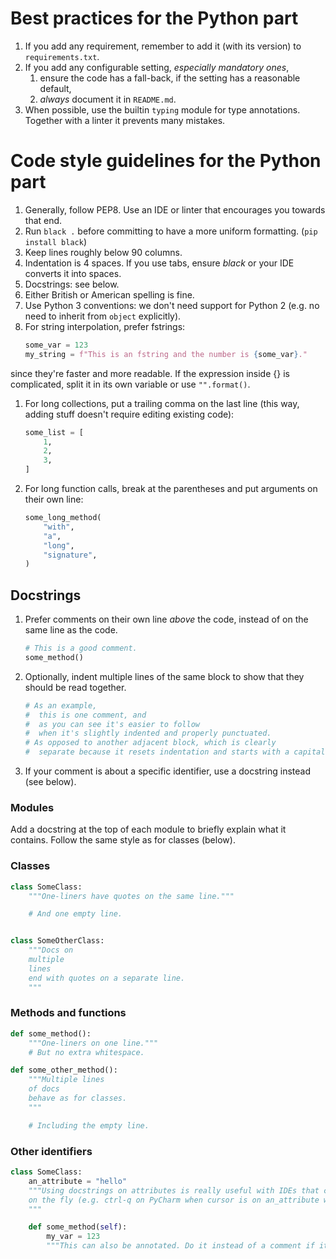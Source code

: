 # Best practices for the Python part
1. If you add any requirement, remember to add it (with its version) to `requirements.txt`.
1. If you add any configurable setting, *especially mandatory ones*,
    1. ensure the code has a fall-back, if the setting has a reasonable default,
    1. *always* document it in `README.md`.
1. When possible, use the builtin `typing` module for type annotations. Together with a linter it prevents many
 mistakes.

# Code style guidelines for the Python part
1. Generally, follow PEP8. Use an IDE or linter that encourages you towards that end.
1. Run `black .` before committing to have a more uniform formatting. (`pip install black`)
1. Keep lines roughly below 90 columns.
1. Indentation is 4 spaces. If you use tabs, ensure *black* or your IDE converts it into spaces.
1. Docstrings: see below.
1. Either British or American spelling is fine.
1. Use Python 3 conventions: we don't need support for Python 2 (e.g. no need to inherit from `object` explicitly).
1. For string interpolation, prefer fstrings:
    ```python
    some_var = 123
    my_string = f"This is an fstring and the number is {some_var}."
    ```
 since they're faster and more readable. If the expression inside {} is complicated, split it in its own variable or
 use `"".format()`.
1. For long collections, put a trailing comma on the last line (this way, adding stuff doesn't require editing existing
 code):
    ```python
    some_list = [
        1,
        2,
        3,
    ]
    ```
1. For long function calls, break at the parentheses and put arguments on their own line:
    ```python
    some_long_method(
        "with",
        "a",
        "long",
        "signature",
    )
    ```

## Docstrings
1. Prefer comments on their own line *above* the code, instead of on the same line as the code.
    ```python
    # This is a good comment.
    some_method()
    ```
1. Optionally, indent multiple lines of the same block to show that they should be read together.
    ```python
    # As an example,
    #  this is one comment, and
    #  as you can see it's easier to follow
    #  when it's slightly indented and properly punctuated.
    # As opposed to another adjacent block, which is clearly
    #  separate because it resets indentation and starts with a capital.
    ```
1. If your comment is about a specific identifier, use a docstring instead (see below).

### Modules
Add a docstring at the top of each module to briefly explain what it contains. Follow
 the same style as for classes (below).

### Classes
```python
class SomeClass:
    """One-liners have quotes on the same line."""

    # And one empty line.


class SomeOtherClass:
    """Docs on
    multiple
    lines
    end with quotes on a separate line.
    """
```

### Methods and functions
```python
def some_method():
    """One-liners on one line."""
    # But no extra whitespace.

def some_other_method():
    """Multiple lines
    of docs
    behave as for classes.
    """

    # Including the empty line.
```

### Other identifiers
```python
class SomeClass:
    an_attribute = "hello"
    """Using docstrings on attributes is really useful with IDEs that can show them
    on the fly (e.g. ctrl-q on PyCharm when cursor is on an_attribute would show this).
    """

    def some_method(self):
        my_var = 123
        """This can also be annotated. Do it instead of a comment if it's about my_var."""
```
